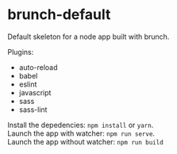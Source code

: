 # brunch-default
Default skeleton for a node app built with brunch.

Plugins:  
- auto-reload
- babel
- eslint
- javascript
- sass
- sass-lint

Install the depedencies: `npm install` or `yarn`.  
Launch the app with watcher: `npm run serve`.  
Launch the app without watcher: `npm run build`
